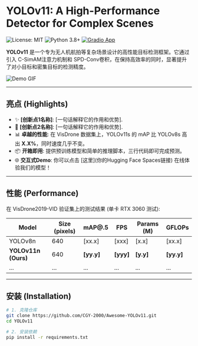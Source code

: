 # YOLOv11: A High-Performance Detector for Complex Scenes

<!-- 在最上面放上徽章，显得专业 -->
![License: MIT](https://img.shields.io/badge/License-MIT-yellow.svg)
![Python 3.8+](https://img.shields.io/badge/python-3.8+-blue.svg)
[![Gradio App](https://img.shields.io/badge/%F0%9F%A4%97%20Hugging%20Face-Gradio%20Demo-orange)](https://huggingface.co/CGY0)

<!-- 开篇GIF，吸引眼球 -->
**YOLOv11** 是一个专为无人机航拍等复杂场景设计的高性能目标检测框架。它通过引入 C-SimAM注意力机制和 SPD-Conv卷积，在保持高效率的同时，显著提升了对小目标和密集目标的检测精度。

![Demo GIF](你的GIF链接)

---

## 亮点 (Highlights)

- ✨ **[创新点1名称]**: [一句话解释它的作用和优势].
- 🚀 **[创新点2名称]**: [一句话解释它的作用和优势].
- 📊 **卓越的性能**: 在 VisDrone 数据集上，YOLOv11s 的 mAP 比 YOLOv8s 高出 **X.X%**，同时速度几乎不变。
- 📦 **开箱即用**: 提供预训练模型和简单的推理脚本，三行代码即可完成预测。
- 🌐 **交互式Demo**: 你可以点击 [这里](你的Hugging Face Spaces链接) 在线体验我们的模型！

---

## 性能 (Performance)

在 VisDrone2019-VID 验证集上的测试结果 (单卡 RTX 3060 测试):

| Model      | Size (pixels) | mAP@.5 | FPS | Params (M) | GFLOPs |
|------------|---------------|--------|-----|------------|--------|
| YOLOv8n    | 640           | [xx.x] | [xxx] | [x.x]      | [xx.x]   |
| **YOLOv11n (Ours)** | 640           | **[yy.y]** | **[yyy]** | **[y.y]**      | **[yy.y]**   |
| ...        | ...           | ...    | ... | ...        | ...      |

---

## 安装 (Installation)

```bash
# 1. 克隆仓库
git clone https://github.com/CGY-2000/Awesome-YOLOv11.git
cd YOLOv11

# 2. 安装依赖
pip install -r requirements.txt

